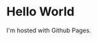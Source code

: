 
<md>
<body>
<YAS IT WORKED>
<h1>Hello World</h1>
<p>I'm hosted with Github Pages.</p>
</body>
</md>
<theme: jekyll-theme-cayman>
